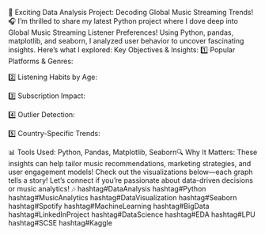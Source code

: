 🚀 Exciting Data Analysis Project: Decoding Global Music Streaming Trends! 🎧
I’m thrilled to share my latest Python project where I dove deep into Global Music Streaming Listener Preferences! Using Python, pandas, matplotlib, and seaborn, I analyzed user behavior to uncover fascinating insights. Here’s what I explored:
Key Objectives & Insights:
1️⃣ Popular Platforms & Genres:

2️⃣ Listening Habits by Age:

3️⃣ Subscription Impact:

4️⃣ Outlier Detection:

5️⃣ Country-Specific Trends:


📊 Tools Used: Python, Pandas, Matplotlib, Seaborn🔍 Why It Matters: These insights can help tailor music recommendations, marketing strategies, and user engagement models!
Check out the visualizations below—each graph tells a story! Let’s connect if you’re passionate about data-driven decisions or music analytics! 🎶
hashtag#DataAnalysis hashtag#Python hashtag#MusicAnalytics hashtag#DataVisualization hashtag#Seaborn hashtag#Spotify hashtag#MachineLearning hashtag#BigData hashtag#LinkedInProject hashtag#DataScience hashtag#EDA hashtag#LPU hashtag#SCSE hashtag#Kaggle
